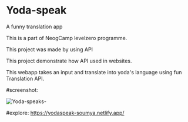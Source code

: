 # Yoda-speak
A funny translation app

This is a part of NeogCamp levelzero programme.

This project was made by using API

This project demonstrate how API used in websites.

This webapp takes an input and translate into yoda's language using fun Translation API.

#screenshot:

![Yoda-speaks-](https://user-images.githubusercontent.com/91987369/205279884-10be0ce7-80af-4d57-9cd1-c9f011c2cb7e.png)

#explore: https://yodaspeak-soumya.netlify.app/
